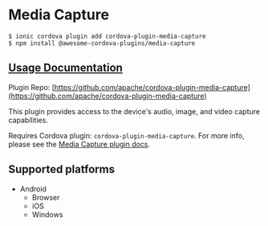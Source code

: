 # Media Capture

```
$ ionic cordova plugin add cordova-plugin-media-capture
$ npm install @awesome-cordova-plugins/media-capture
```

## [Usage Documentation](https://danielsogl.gitbook.io/awesome-cordova-plugins/plugins/media-capture/)

Plugin Repo: [https://github.com/apache/cordova-plugin-media-capture](https://github.com/apache/cordova-plugin-media-capture)

This plugin provides access to the device's audio, image, and video capture capabilities.

Requires Cordova plugin: `cordova-plugin-media-capture`. For more info, please see the [Media Capture plugin docs](https://github.com/apache/cordova-plugin-media-capture).

## Supported platforms

- Android
  - Browser
  - iOS
  - Windows
  


